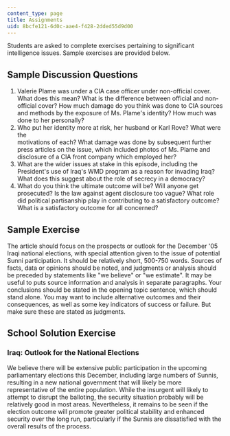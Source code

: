 ```yaml
---
content_type: page
title: Assignments
uid: 8bcfe121-6d0c-aae4-f428-2dded55d9d00
---
```


Students are asked to complete exercises pertaining to significant intelligence issues. Sample exercises are provided below.

Sample Discussion Questions
---------------------------

1.  Valerie Plame was under a CIA case officer under non-official cover. What does this mean? What is the difference between official and non-official cover? How much damage do you think was done to CIA sources and methods by the exposure of Ms. Plame's identity? How much was done to her personally?
2.  Who put her identity more at risk, her husband or Karl Rove? What were the  
    motivations of each? What damage was done by subsequent further press articles on the issue, which included photos of Ms. Plame and disclosure of a CIA front company which employed her?
3.  What are the wider issues at stake in this episode, including the President's use of Iraq's WMD program as a reason for invading Iraq? What does this suggest about the role of secrecy in a democracy?
4.  What do you think the ultimate outcome will be? Will anyone get prosecuted? Is the law against agent disclosure too vague? What role did political partisanship play in contributing to a satisfactory outcome? What is a satisfactory outcome for all concerned?

Sample Exercise
---------------

The article should focus on the prospects or outlook for the December '05 Iraqi national elections, with special attention given to the issue of potential Sunni participation. It should be relatively short, 500-750 words. Sources of facts, data or opinions should be noted, and judgments or analysis should be preceded by statements like "we believe" or "we estimate". It may be useful to puts source information and analysis in separate paragraphs. Your conclusions should be stated in the opening topic sentence, which should stand alone. You may want to include alternative outcomes and their consequences, as well as some key indicators of success or failure. But make sure these are stated as judgments.

School Solution Exercise
------------------------

### Iraq: Outlook for the National Elections

We believe there will be extensive public participation in the upcoming parliamentary elections this December, including large numbers of Sunnis, resulting in a new national government that will likely be more representative of the entire population. While the insurgent will likely to attempt to disrupt the balloting, the security situation probably will be relatively good in most areas. Nevertheless, it remains to be seen if the election outcome will promote greater political stability and enhanced security over the long run, particularly if the Sunnis are dissatisfied with the overall results of the process.